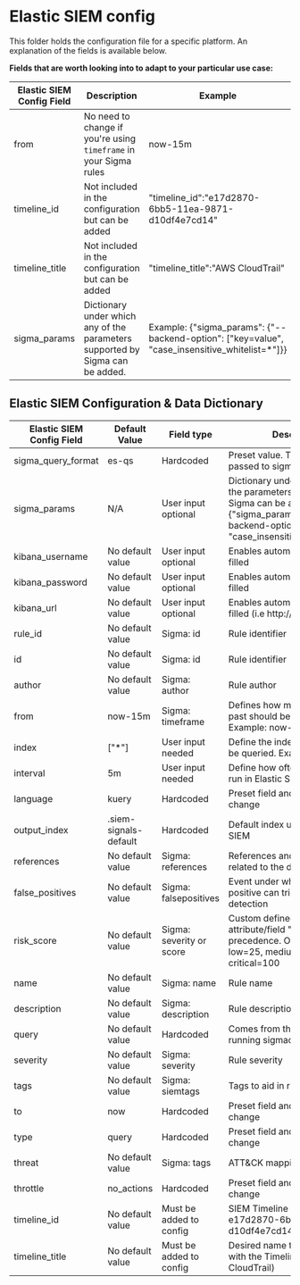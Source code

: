 # Elastic SIEM config

This folder holds the configuration file for a specific platform. An explanation of the fields is available below. 

**Fields that are worth looking into to adapt to your particular use case:**

| Elastic SIEM Config Field | Description                                                       | Example                                               | 
|---------------------------|-------------------------------------------------------------------|-------------------------------------------------------|
| from                      | No need to change if you're using `timeframe` in your Sigma rules | now-15m                                               |
| timeline_id               | Not included in the configuration but can be added                | "timeline_id":"e17d2870-6bb5-11ea-9871-d10df4e7cd14"  |
| timeline_title            | Not included in the configuration but can be added                | "timeline_title":"AWS CloudTrail"                     |
| sigma_params              | Dictionary under which any of the parameters supported by Sigma can be added. | Example: {"sigma_params": {"--backend-option": ["key=value", "case_insensitive_whitelist=*"]}} |


## Elastic SIEM Configuration & Data Dictionary 

| Elastic SIEM Config Field  | Default Value         | Field type               | Description                                                                                                                           |
|----------------------------|-----------------------|--------------------------|---------------------------------------------------------------------------------------------------------------------------------------|
| sigma_query_format         | es-qs                 | Hardcoded                | Preset value. This value is passed to sigmac                                                                                          |
| sigma_params               | N/A                   | User input optional      | Dictionary under which any of the parameters supported by Sigma can be added. Example: {"sigma_params": {"--backend-option": ["key=value", "case_insensitive_whitelist=*"]}} |
| kibana_username            | No default value      | User input optional      | Enables automatic rule upload if filled                                                                                               |
| kibana_password            | No default value      | User input optional      | Enables automatic rule upload if filled                                                                                               |
| kibana_url                 | No default value      | User input optional      | Enables automatic rule import if filled (i.e http://my_kibana:5601)                                                                   |
| rule_id                    | No default value      | Sigma: id                | Rule identifier                                                                                                                       |
| id                         | No default value      | Sigma: id                | Rule identifier                                                                                                                       |
| author                     | No default value      | Sigma: author            | Rule author                                                                                                                           |
| from                       | now-15m               | Sigma: timeframe         | Defines how much data in the past should be queried. Example: now-15m                                                                 |
| index                      | ["*"]                 | User input needed        | Define the indexes that should be queried. Example: filebeat-*                                                                        |
| interval                   | 5m                    | User input needed        | Define how often the rule should run in Elastic SIEM                                                                                  |
| language                   | kuery                 | Hardcoded                | Preset field and value. Don't change                                                                                                  |
| output_index               | .siem-signals-default | Hardcoded                | Default index used by Elastic SIEM                                                                                                    |
| references                 | No default value      | Sigma: references        | References and documentation related to the detection                                                                                 |
| false_positives            | No default value      | Sigma: falsepositives    | Event under which a false positive can trigger the detection                                                                          |
| risk_score                 | No default value      | Sigma: severity or score | Custom defined value in custom attribute/field "score" takes precedence. Otherwise, tag low=25, medium=50, high=75, critical=100      |
| name                       | No default value      | Sigma: name              | Rule name                                                                                                                             |
| description                | No default value      | Sigma: description       | Rule description                                                                                                                      |
| query                      | No default value      | Hardcoded                | Comes from the result of running sigmac                                                                                               |
| severity                   | No default value      | Sigma: severity          | Rule severity                                                                                                                         |
| tags                       | No default value      | Sigma: siemtags          | Tags to aid in rule identification                                                                                                    |
| to                         | now                   | Hardcoded                | Preset field and value. Don't change                                                                                                  |
| type                       | query                 | Hardcoded                | Preset field and value. Don't change                                                                                                  |
| threat                     | No default value      | Sigma: tags              | ATT&CK mapping                                                                                                                        |
| throttle                   | no_actions            | Hardcoded                | Preset field and value. Don't change                                                                                                  |
| timeline_id                | No default value      | Must be added to config  | SIEM Timeline ID (i.e e17d2870-6bb5-11ea-9871-d10df4e7cd14)                                                                           |
| timeline_title             | No default value      | Must be added to config  | Desired name to be associated with the Timeline (i.e AWS CloudTrail)                                                                  |
